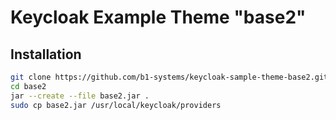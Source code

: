 # Keycloak Example Theme "base2"

## Installation

```bash
git clone https://github.com/b1-systems/keycloak-sample-theme-base2.git
cd base2
jar --create --file base2.jar .
sudo cp base2.jar /usr/local/keycloak/providers
```

